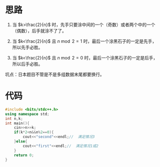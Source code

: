 # 思路
1. 当 $k>\frac{2}{n}$ 时，先手只要涂中间的一个（奇数）或者两个中的一个（偶数），后手就涂不了了。

2. 当 $k<\frac{2}{n}$ 且 $n \bmod 2 = 1$ 时，最后一个涂黑石子的一定是先手，所以先手必胜。

3. 当 $k<\frac{2}{n}$ 且 $n \bmod 2 = 0$ 时，最后一个涂黑石子的一定是后手，所以后手必胜。


坑点：日本题目不管是不是多组数据末尾都要换行。
# 代码
```cpp
#include <bits/stdc++.h>
using namespace std;
int n,k; 
int main(){
	cin>>n>>k;
	if(k*2<n&&n%2==0){
		cout<<"second"<<endl;//  满足情况3
	}else{
		cout<<"first"<<endl;//  满足情况1或2
	}
	return 0;
}

```